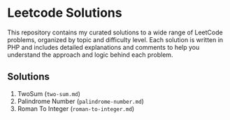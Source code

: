 # Leetcode Solutions

This repository contains my curated solutions to a wide range of LeetCode problems, organized by topic and difficulty level. Each solution is written in PHP and includes detailed explanations and comments to help you understand the approach and logic behind each problem.

## Solutions

1. TwoSum (`two-sum.md`)
9. Palindrome Number (`palindrome-number.md`)
13. Roman To Integer (`roman-to-integer.md`)
